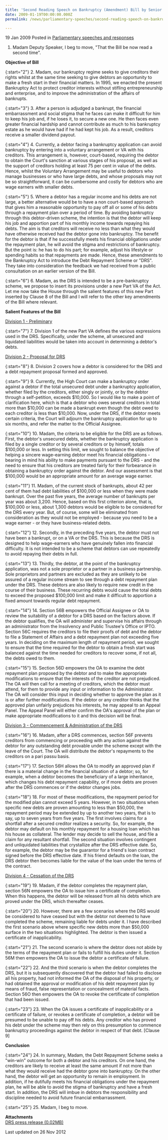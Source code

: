 ```yaml
---
title: 'Second Reading Speech on Bankruptcy (Amendment) Bill by Senior Minister of State Assoc Prof Ho Peng Kee'
date: 2009-01-19T00:00:00.000Z
permalink: /news/parliamentary-speeches/second-reading-speech-on-bankruptcy-amendment-bill-by-senior-minister-of-state-assoc-prof-ho-peng

---
```



19 Jan 2009 Posted in [Parliamentary speeches and responses](/news/parliamentary-speeches)

1. Madam Deputy Speaker, I beg to move, "That the Bill be now read a second time".

**Objective of Bill**

{:start="2"}
2. Madam, our bankruptcy regime seeks to give creditors their rights whilst at the same time seeking to give debtors an opportunity to make a fresh start in their financial matters. In 1995, we enacted the present Bankruptcy Act to protect creditor interests without stifling entrepreneurship and enterprise, and to improve the administration of the affairs of bankrupts. 

{:start="3"}
3. After a person is adjudged a bankrupt, the financial embarrassment and social stigma that he faces can make it difficult for him to keep his job and, if he loses it, to secure a new one. He then faces even greater financial hardship and cannot contribute as much to his bankruptcy estate as he would have had if he had kept his job. As a result, creditors receive a smaller dividend payout.

{:start="4"}
4. Currently, a debtor facing a bankruptcy application can avoid bankruptcy by entering into a voluntary arrangement or VA with his creditors. This arrangement is, however, court-based, requiring the debtor to obtain the Court's sanction at various stages of his proposal, as well as the support of creditors holding at least 75 per cent in value of the debts.  Hence, whilst the Voluntary Arrangement may be useful to debtors who manage businesses or who have large debts, and whose proposals may not be so straightforward, it can be cumbersome and costly for debtors who are wage earners with smaller debts.

{:start="5"}
5. Where a debtor has a regular income and his debts are not large, a better alternative would be to have a non court-based approach that gives him a reasonable opportunity to pay off all or some of his debts through a repayment plan over a period of time. By avoiding bankruptcy through this debtor-driven scheme, the intention is that the debtor will keep his job and apportion part of his monthly income towards repaying his debts.  The aim is that creditors will receive no less than what they would have otherwise received had the debtor gone into bankruptcy. The benefit for the debtor is that if he successfully meets his financial obligations under the repayment plan, he will avoid the stigma and restrictions of bankruptcy.  But the point is: he has to do his part; for example, adjust his lifestyle or spending habits so that repayments are made. Hence, these amendments to the Bankruptcy Act to introduce the Debt Repayment Scheme or "DRS".  They take into consideration the feedback we had received from a public consultation on an earlier version of the Bill.

{:start="6"}
6. Madam, as the DRS is intended to be a pre-bankruptcy scheme, we propose to insert its provisions under a new Part VA of the Act. Let me now take the House through the salient features of this new Part inserted by Clause 8 of the Bill and I will refer to the other key amendments of the Bill where relevant. 

**Salient Features of the Bill**

<u>Division 1 - Preliminary </u>

{:start="7"}
7. Division 1 of the new Part VA defines the various expressions used in the DRS. Specifically, under the scheme, all unsecured and liquidated liabilities would be taken into account in determining a debtor's debts.


<u>Division 2 - Proposal for DRS</u>

{:start="8"}
8. Division 2 covers how a debtor is considered for the DRS and a debt repayment proposal formed and approved.

{:start="9"}
9. Currently, the High Court can make a bankruptcy order against a debtor if the total unsecured debt under a bankruptcy application, whether filed by the creditors, either singly or jointly, or by the debtor through a self-petition, exceeds $10,000. So I would like to make a point of clarification here, which is that a debtor who owes several creditors in total more than $10,000 can be made a bankrupt even though the debt owed to each creditor is less than $10,000. Now, under the DRS, if the debtor meets certain criteria, the Court will adjourn the bankruptcy application for up to six months, and refer the matter to the Official Assignee.

{:start="10"}
10. Madam, the criteria to be eligible for the DRS are as follows. First, the debtor's unsecured debts, whether the bankruptcy application is filed by a single creditor or by several creditors or by himself, totals $100,000 or less. In setting this limit, we sought to balance the objective of helping a sincere wage-earning debtor meet his financial obligations - bearing in mind his ability to make payments pursuant to the DRS - and the need to ensure that his creditors are treated fairly for their forbearance in obtaining a bankruptcy order against the debtor. And our assessment is that $100,000 would be an appropriate amount for an average wage earner.

{:start="11"}
11. Madam, of the current stock of bankrupts, about 42 per cent of them had debt liabilities of $100,000 or less when they were made bankrupt. Over the past five years, the average number of bankrupts per year was about 3,200. Hence, based on this first criterion alone, that is, $100,000 or less, about 1,300 debtors would be eligible to be considered for the DRS every year. But, of course, some will be eliminated from consideration as they would not be employed - because you need to be a wage earner - or they have business-related debts. 

{:start="12"}
12. Secondly, in the preceding five years, the debtor must not have been a bankrupt, or on a VA or the DRS. This is because the DRS is designed to help wage-earners who have genuinely fallen into financial difficulty. It is not intended to be a scheme that debtors can use repeatedly to avoid repaying their debts in full.

{:start="13"}
13. Thirdly, the debtor, at the point of the bankruptcy application, was not a sole proprietor or a partner in a business partnership. Sole proprietors and partners are excluded as they are unlikely to be assured of a regular income stream to see through a debt repayment plan under the DRS. These debtors are also likely to require new credit in the course of their business. These recurring debts would cause the total debts to exceed the proposed $100,000 limit and make it difficult to apportion a fixed amount towards regular debt repayment.

{:start="14"}
14. Section 56B empowers the Official Assignee or OA to review the suitability of a debtor for a DRS based on the factors above. If the debtor qualifies, the OA will administer and supervise his affairs through an administrator from the Insolvency and Public Trustee's Office or IPTO. Section 56C requires the creditors to file their proofs of debt and the debtor to file a Statement of Affairs and a debt repayment plan not exceeding five years. In deciding on the maximum length of repayment period, we sought to ensure that the time required for the debtor to obtain a fresh start was balanced against the time needed for creditors to recover some, if not all, the debts owed to them.

{:start="15"}
15. Section 56D empowers the OA to examine the debt repayment plan proposed by the debtor and to make the appropriate modifications to ensure that the interests of the creditor are not prejudiced. The OA will then call for a meeting of creditors, which the debtor must attend, for them to provide any input or information to the Administrator. The OA will consider this input in deciding whether to approve the plan as it is or after further modifications. If the debtor or any creditor thinks that the approved plan unfairly prejudices his interests, he may appeal to an Appeal Panel. The Appeal Panel will either confirm the OA's approval of the plan or make appropriate modifications to it and this decision will be final.

<u>Division 3 - Commencement & Administration of the DRS</u>

{:start="16"}
16. Madam, after a DRS commences, section 56F prevents creditors from commencing or proceeding with any action against the debtor for any outstanding debt provable under the scheme except with the leave of the Court. The OA will distribute the debtor's repayments to the creditors on a pari passu basis. 

{:start="17"}
17. Section 56H allows the OA to modify an approved plan if there is a material change in the financial situation of a debtor; so, for example, when a debtor becomes the beneficiary of a large inheritance, which changes his debt repayment capability, or if more debts are proven after the DRS commences or if the debtor changes jobs. 

{:start="18"}
18. For most of these modifications, the repayment period for the modified plan cannot exceed 5 years. However, in two situations when specific new debts are proven amounting to less than $50,000, the repayment period may be extended by up to another two years, that is to say, up to seven years from five years. The first involves claims for a shortfall after a secured creditor realizes a security. So, for example, the debtor may default on his monthly repayment for a housing loan which has his house as collateral. The lender may decide to sell the house, and file a claim for any resultant shortfall. The second situation involves contingent and unliquidated liabilities that crystallize after the DRS effective date. So, for example, the debtor may be the guarantor for a friend's loan contract signed before the DRS effective date. If his friend defaults on the loan, the DRS debtor then becomes liable for the value of the loan under the terms of the contract.


<u>Division 4 - Cessation of the DRS</u>

{:start="19"}
19. Madam, if the debtor completes the repayment plan, section 56N empowers the OA to issue him a certificate of completion. When this happens, the debtor will be released from all his debts which are proved under the DRS, which thereafter ceases. 

{:start="20"}
20. However, there are a few scenarios where the DRS would be considered to have ceased but with the debtor not deemed to have completed the scheme, remaining liable for debts under it.  I have described the first scenario above where specific new debts more than $50,000 surface in the two situations highlighted. The debtor is then issued a certificate of inapplicability.

{:start="21"}
21. The second scenario is where the debtor does not abide by the terms of the repayment plan or fails to fulfill his duties under it. Section 56M then empowers the OA to issue the debtor a certificate of failure.

{:start="22"}
22. And the third scenario is when the debtor completes the DRS, but it is subsequently discovered that the debtor had failed to disclose all his property, had not informed the OA of the disposal of his property, or had obtained the approval or modification of his debt repayment plan by means of fraud, false representation or concealment of material facts. Section 56O then empowers the OA to revoke the certificate of completion that had been issued.

{:start="23"}
23. When the OA issues a certificate of inapplicability or a certificate of failure, or revokes a certificate of completion, a debtor will be presumed to be unable to pay off his debts. Any creditor who has proved his debt under the scheme may then rely on this presumption to commence bankruptcy proceedings against the debtor in respect of that debt. [Clause 9]

**Conclusion**

{:start="24"}
24. In summary, Madam, the Debt Repayment Scheme seeks a "win-win" outcome for both a debtor and his creditors. On one hand, the creditors are likely to receive at least the same amount if not more than what they would receive had the debtor gone into bankruptcy. On the other hand, the debtor will get an opportunity to remain in employment. In addition, if he dutifully meets his financial obligations under the repayment plan, he will be able to avoid the stigma of bankruptcy and have a fresh start. In addition, the DRS will imbue in debtors the responsibility and discipline needed to avoid future financial embarrassment.

{:start="25"}
25. Madam, I beg to move.

**Attachments**  
[DRS press release (0.02MB)](/files/news/parliamentary-speeches/2009/01/linkclick0bfc.pdf)


<p class="right-side-updated">Last updated on 26 Nov 2012</p> 
